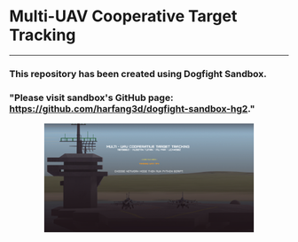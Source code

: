 # Multi-UAV Cooperative Target Tracking
---
### This repository has been created using Dogfight Sandbox.
### "Please visit sandbox's GitHub page: https://github.com/harfang3d/dogfight-sandbox-hg2."
<img src="img/main.png" alt="main" width="75%" height="75%" style="display: block; margin: 0 auto;">

